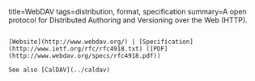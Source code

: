 title=WebDAV
tags=distribution, format, specification
summary=A open protocol for Distributed Authoring and Versioning over the Web (HTTP).
~~~~~~

[Website](http://www.webdav.org/) | [Specification](http://www.ietf.org/rfc/rfc4918.txt) ([PDF](http://www.webdav.org/specs/rfc4918.pdf))

See also [CalDAV](../caldav)